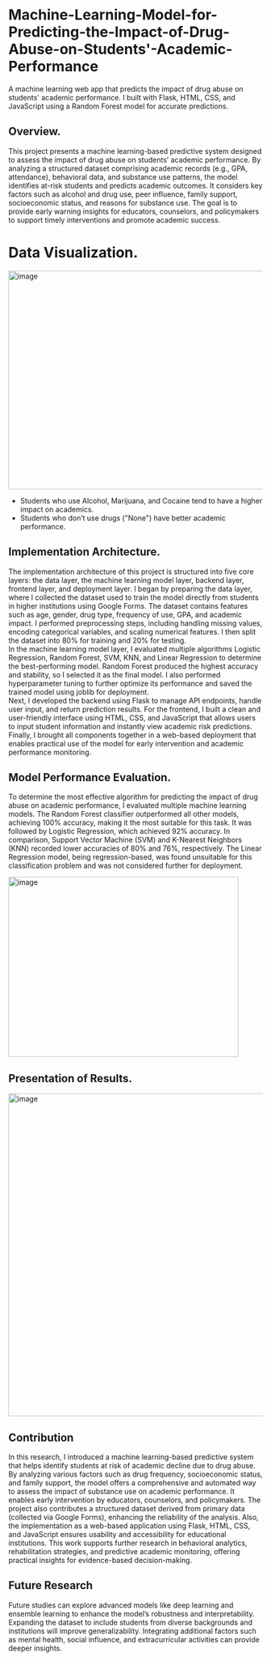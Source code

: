 # Machine-Learning-Model-for-Predicting-the-Impact-of-Drug-Abuse-on-Students'-Academic-Performance
A machine learning web app that predicts the impact of drug abuse on students' academic performance. I built with Flask, HTML, CSS, and JavaScript using a Random Forest model for accurate predictions.
## Overview.  
This project presents a machine learning-based predictive system designed to assess the impact of drug abuse on students’ academic performance. By analyzing a structured dataset comprising academic records (e.g., GPA, attendance), behavioral data, and substance use patterns, the model identifies at-risk students and predicts academic outcomes. It considers key factors such as alcohol and drug use, peer influence, family support, socioeconomic status, and reasons for substance use. The goal is to provide early warning insights for educators, counselors, and policymakers to support timely interventions and promote academic success.  
# Data Visualization.  

<img width="805" height="432" alt="image" src="https://github.com/user-attachments/assets/9e70731c-5124-48bb-8fda-b2d7b3ab8a7f" />   

- Students who use Alcohol, Marijuana, and Cocaine tend to have a higher impact on academics.  
- Students who don’t use drugs ("None") have better academic performance.  

## Implementation Architecture.  
The implementation architecture of this project is structured into five core layers: the data layer, the machine learning model layer, backend layer, frontend layer, and deployment layer. I began by preparing the data layer, where I collected the dataset used to train the model directly from students in higher institutions using Google Forms. The dataset contains features such as age, gender, drug type, frequency of use, GPA, and academic impact. I performed preprocessing steps, including handling missing values, encoding categorical variables, and scaling numerical features. I then split the dataset into 80% for training and 20% for testing.  
In the machine learning model layer, I evaluated multiple algorithms Logistic Regression, Random Forest, SVM, KNN, and Linear Regression to determine the best-performing model. Random Forest produced the highest accuracy and stability, so I selected it as the final model. I also performed hyperparameter tuning to further optimize its performance and saved the trained model using joblib for deployment.  
Next, I developed the backend using Flask to manage API endpoints, handle user input, and return prediction results. For the frontend, I built a clean and user-friendly interface using HTML, CSS, and JavaScript that allows users to input student information and instantly view academic risk predictions. Finally, I brought all components together in a web-based deployment that enables practical use of the model for early intervention and academic performance monitoring.  

## Model Performance Evaluation.  

To determine the most effective algorithm for predicting the impact of drug abuse on academic performance, I evaluated multiple machine learning models. The Random Forest classifier outperformed all other models, achieving 100% accuracy, making it the most suitable for this task. It was followed by Logistic Regression, which achieved 92% accuracy. In comparison, Support Vector Machine (SVM) and K-Nearest Neighbors (KNN) recorded lower accuracies of 80% and 76%, respectively. The Linear Regression model, being regression-based, was found unsuitable for this classification problem and was not considered further for deployment.  

<img width="456" height="356" alt="image" src="https://github.com/user-attachments/assets/296c62f6-9544-4b20-95bf-81d8b301babc" />  

## Presentation of Results.  

<img width="636" height="638" alt="image" src="https://github.com/user-attachments/assets/bc6ee007-5fd3-4a50-ae35-67b81fa07312" />  

## Contribution
In this research, I introduced a machine learning-based predictive system that helps identify students at risk of academic decline due to drug abuse. By analyzing various factors such as drug frequency, socioeconomic status, and family support, the model offers a comprehensive and automated way to assess the impact of substance use on academic performance. It enables early intervention by educators, counselors, and policymakers. The project also contributes a structured dataset derived from primary data (collected via Google Forms), enhancing the reliability of the analysis. Also, the implementation as a web-based application using Flask, HTML, CSS, and JavaScript ensures usability and accessibility for educational institutions. This work supports further research in behavioral analytics, rehabilitation strategies, and predictive academic monitoring, offering practical insights for evidence-based decision-making.

## Future Research
Future studies can explore advanced models like deep learning and ensemble learning to enhance the model’s robustness and interpretability. Expanding the dataset to include students from diverse backgrounds and institutions will improve generalizability. Integrating additional factors such as mental health, social influence, and extracurricular activities can provide deeper insights.

